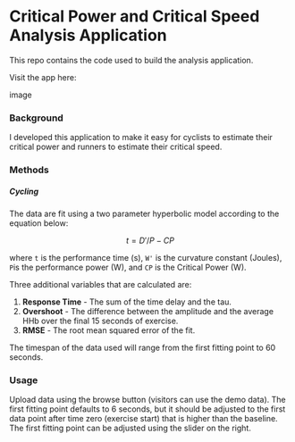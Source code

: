 # Critical Power and Critical Speed Analysis Application

This repo contains the code used to build the analysis application.

Visit the app here:


image

### Background

I developed this application to make it easy for cyclists to estimate their critical power and runners to estimate their critical speed.

### Methods

##### Cycling
The data are fit using a two parameter hyperbolic model according to the equation below:

$$
t = D' / P - CP
$$

where `t` is the performance time (s), `W'` is the curvature constant (Joules), `P`is the performance power (W), and `CP` is the Critical Power (W). 

Three additional variables that are calculated are:

1. **Response Time** - The sum of the time delay and the tau.
2. **Overshoot** - The difference between the amplitude and the average HHb over the final 15 seconds of exercise.
3. **RMSE** - The root mean squared error of the fit.

The timespan of the data used will range from the first fitting point to 60 seconds.

### Usage

Upload data using the browse button (visitors can use the demo data). The first fitting point defaults to 6 seconds, but it should be adjusted to the first data point after time zero (exercise start) that is higher than the baseline. The first fitting point can be adjusted using the slider on the right.
